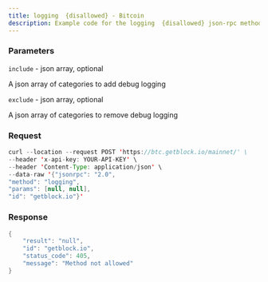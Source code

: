 ```yaml
---
title: logging  {disallowed} - Bitcoin
description: Example code for the logging  {disallowed} json-rpc method. Сomplete guide on how to use logging  {disallowed} json-rpc in GetBlock.io Web3 documentation.
---
```


### Parameters


`include` - json array, optional

A json array of categories to add debug logging

`exclude` - json array, optional

A json array of categories to remove debug logging

### Request

``` java
curl --location --request POST 'https://btc.getblock.io/mainnet/' \
--header 'x-api-key: YOUR-API-KEY' \
--header 'Content-Type: application/json' \
--data-raw '{"jsonrpc": "2.0",
"method": "logging",
"params": [null, null],
"id": "getblock.io"}'
```

###  Response

``` java
{
    "result": "null",
    "id": "getblock.io",
    "status_code": 405,
    "message": "Method not allowed"
}
```


